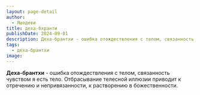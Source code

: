 ```yaml
---
layout: page-detail
author:
  - Яшодеви
title: деха-бхранти
publishDate: 2024-09-01
description: Деха-брантхи - ошибка отождествления с телом, связанность чувством я есть тело. Отбрасывание телесной иллюзии приводит к отречению и непривязанности, к растворению в божественности.
tags:
  - деха-брантхи
image:
---
```

**Деха-брантхи** - ошибка отождествления с телом, связанность чувством я есть тело. Отбрасывание телесной иллюзии приводит к отречению и непривязанности, к растворению в божественности.

